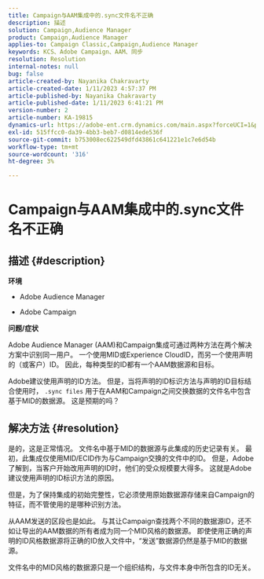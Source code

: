 ```yaml
---
title: Campaign与AAM集成中的.sync文件名不正确
description: 描述
solution: Campaign,Audience Manager
product: Campaign,Audience Manager
applies-to: Campaign Classic,Campaign,Audience Manager
keywords: KCS、Adobe Campaign、AAM、同步
resolution: Resolution
internal-notes: null
bug: false
article-created-by: Nayanika Chakravarty
article-created-date: 1/11/2023 4:57:37 PM
article-published-by: Nayanika Chakravarty
article-published-date: 1/11/2023 6:41:21 PM
version-number: 2
article-number: KA-19815
dynamics-url: https://adobe-ent.crm.dynamics.com/main.aspx?forceUCI=1&pagetype=entityrecord&etn=knowledgearticle&id=473a7a0b-d191-ed11-aad1-6045bd006e5a
exl-id: 515ffcc0-da39-4bb3-beb7-d0814ede536f
source-git-commit: b753008ec622549dfd43861c641221e1c7e6d54b
workflow-type: tm+mt
source-wordcount: '316'
ht-degree: 3%

---
```


# Campaign与AAM集成中的.sync文件名不正确

## 描述 {#description}


<b>环境</b>

- Adobe Audience Manager

- Adobe Campaign

<b>问题/症状</b>

Adobe Audience Manager (AAM)和Campaign集成可通过两种方法在两个解决方案中识别同一用户。 一个使用MID或Experience CloudID，而另一个使用声明的（或客户）ID。 因此，每种类型的ID都有一个AAM数据源和目标。

Adobe建议使用声明的ID方法。 但是，当将声明的ID标识方法与声明的ID目标结合使用时， `.sync files` 用于在AAM和Campaign之间交换数据的文件名中包含基于MID的数据源。 这是预期的吗？


## 解决方法 {#resolution}


是的，这是正常情况。 文件名中基于MID的数据源与此集成的历史记录有关。 最初，此集成仅使用MID/ECID作为与Campaign交换的文件中的ID。 但是，Adobe了解到，当客户开始改用声明的ID时，他们的受众规模要大得多。 这就是Adobe建议使用声明的ID标识方法的原因。

但是，为了保持集成的初始完整性，它必须使用原始数据源存储来自Campaign的特征，而不管使用的是哪种识别方法。

从AAM发送的区段也是如此。 与其让Campaign查找两个不同的数据源ID，还不如让导出的AAM数据的所有者成为同一个MID风格的数据源。 即使使用正确的声明的ID风格数据源将正确的ID放入文件中，“发送”数据源仍然是基于MID的数据源。

文件名中的MID风格的数据源只是一个组织结构，与文件本身中所包含的ID无关。
